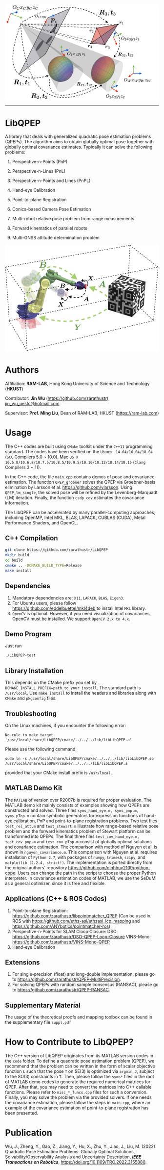 ![alt tag](perspective_diagram2.png)


---



# LibQPEP
A library that deals with generalized quadratic pose estimation problems (QPEPs). The algorithm aims to obtain globally optimal pose together with globally optimal covariance estimates. Typically it can solve the following problems:

1. Perspective-n-Points (PnP)

2. Perspective-n-Lines (PnL)

3. Perspective-n-Points and Lines (PnPL)

4. Hand-eye Calibration

5. Point-to-plane Registration

6. Conics-based Camera Pose Estimation

7. Multi-robot relative pose problem from range measurements

8. Forward kinematics of parallel robots

9. Multi-GNSS attitude determination problem

![alt tag](chart.png)

# Authors
Affiliation: **RAM-LAB**, Hong Kong University of Science and Technology (**HKUST**)

Contributor: **Jin Wu** (https://github.com/zarathustr), jin_wu_uestc@hotmail.com

Supervisor: **Prof. Ming Liu**, Dean of RAM-LAB, HKUST (https://ram-lab.com)


# Usage
The C++ codes are built using ```CMake``` toolkit under the ```C++11``` programming standard. The codes have been verified on the ```Ubuntu 14.04/16.04/18.04``` (```GCC``` Compilers 5.0 ~ 10.0), Mac ```OS X 10.5.8/10.6.8/10.7.5/10.8.5/10.9.5/10.10/10.12/10.14/10.15``` (```Clang``` Compilers 3 ~ 11).

In the C++ code, the file ```main.cpp``` contains demos of pose and covariance estimation. The function ```QPEP_grobner``` solves the QPEP via Groebner-basis elimination by Larsson et al. https://github.com/vlarsson. Using ```QPEP_lm_single```, the solved pose will be refined by the Levenberg-Marquadt (LM) iteration. Finally, the function ```csdp_cov``` estimates the covariance information.

The LibQPEP can be accelerated by many parallel-computing approaches, including OpenMP, Intel MKL, BLAS, LAPACK, CUBLAS (CUDA), Metal Performance Shaders, and OpenCL. 

## C++ Compilation
```bash
git clone https://github.com/zarathustr/LibQPEP
mkdir build
cd build
cmake .. -DCMAKE_BUILD_TYPE=Release
make install
```

## Dependencies
1. Mandatory dependencies are: ```X11```, ```LAPACK```, ```BLAS```, ```Eigen3```.
2. For Ubuntu users, please follow https://github.com/eddelbuettel/mkl4deb to install Intel ```MKL``` library. 
3. ```OpenCV``` is optional. However, if you need visualization of covariances, OpenCV must be installed. We support ```OpenCV 2.x to 4.x```.

## Demo Program
Just run
```bash
./LibQPEP-test
```

## Library Installation
This depends on the CMake prefix you set by ```-DCMAKE_INSTALL_PREFIX=path_to_your_install```. The standard path is ```/usr/local```. Use ```make install``` to install the headers and libraries along with ```CMake``` and ```pkgconfig``` files.

## Troubleshooting
On the Linux machines, if you encounter the following error:
```
No rule to make target '/usr/local/share/LibQPEP/cmake/../../../lib/libLibQPEP.a'
```
Please use the following command:
```
sudo ln -s /usr/local/share/LibQPEP/cmake/../../../lib/libLibQPEP.so /usr/local/share/LibQPEP/cmake/../../../lib/libLibQPEP.a
```
provided that your CMake install prefix is ```/usr/local```.

## MATLAB Demo Kit
The ```MATLAB``` of version over R2007b is required for proper evaluation. The MATLAB demo kit mainly consists of examples showing how QPEPs are constructed and solved. Three files ```syms_hand_eye.m, syms_pnp.m, syms_pTop.m``` contain symbolic generators for expression functions of hand-eye calibration, PnP and point-to-plane registration problems. Two test files ```test_rel_att.m``` and ```test_stewart.m``` illustrate how range-based relative pose problem and the forward kinematics problem of Stewart platform can be transformed into QPEPs. The final three files ```test_cov_hand_eye.m, test_cov_pnp.m``` and ```test_cov_pTop.m``` consist of globally optimal solutions and covariance estimation. The comparison with method of Nguyen et al. is shown in ```nguyen_covariance.m```. This comparison with Nguyen et al. requires installation of ```Python 2.7```, with packages of ```numpy```, ```trimesh```, ```scipy```, and ```matplotlib (2.2.4, strict!)```. The implementation is ported directly from the original authors' repository https://github.com/dinhhuy2109/python-cope. Users can change the path in the script to choose the proper Python interpreter. In covariance estimation codes of MATLAB, we use the SeDuMi as a general optimizer, since it is free and flexible. 

## Applications (C++ & ROS Codes)
1. Point-to-plane Registration: https://github.com/zarathustr/libpointmatcher_QPEP (Can be used in ROS with https://github.com/ethz-asl/ethzasl_icp_mapping and https://github.com/ANYbotics/pointmatcher-ros)
2. Perspective-n-Points for SLAM Cloop Closure: 
DSO: https://github.com/zarathustr/DSO-QPEP-Loop-Closure
VINS-Mono: https://github.com/zarathustr/VINS-Mono-QPEP
3. Hand-eye Calibration

## Extensions
1. For single-precision (float) and long-double implementation, please go to https://github.com/zarathustr/QPEP-MultiPrecision.
2. For solving QPEPs with random sample consensus (RANSAC), please go to https://github.com/zarathustr/QPEP-RANSAC.

## Supplementary Material
The usage of the theoretical proofs and mapping toolbox can be found in the supplementary file ```suppl.pdf```

# How to Contribute to LibQPEP?
The C++ version of LibQPEP originates from its MATLAB version codes in the ```code``` folder. To define a quadratic pose estimation problem (QPEP), we recommend that the problem can be written in the form of scalar objective function ```L``` such that the pose ```T``` on SE(3) is optimized via ```argmin J```, subject to the SO(3) constraints in ```T```. Then, please follow the ```syms*``` files in the root of MATLAB demo codes to generate the required numerical matrices for QPEP. After that, you may need to convert the matrices into C++ callable functions. Please refer to ```misc_*_funcs.cpp``` files for such a conversion. Finally, you may solve the problem via the provided solvers. If one needs the covariance estimation, please follow the steps in ```main.cpp```, where an example of the covariance estimation of point-to-plane registration has been presented. 

# Publication
Wu, J., Zheng, Y., Gao, Z., Jiang, Y., Hu, X., Zhu, Y., Jiao, J., Liu, M. (2022)
           Quadratic Pose Estimation Problems: Globally Optimal Solutions, 
           Solvability/Observability Analysis and Uncertainty Description, ***IEEE Transactions on Robotics***, https://doi.org/10.1109/TRO.2022.3155880.
